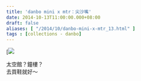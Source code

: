```yaml
---
title: 'danbo mini x mtr：尖沙嘴'
date: 2014-10-13T11:00:00.000+08:00
draft: false
aliases: [ "/2014/10/danbo-mini-x-mtr_13.html" ]
tags : [collections - danbo]
---
```


[![](/images/danbotst.jpg)

太空館？鐘樓？  
去買鞋就好～

